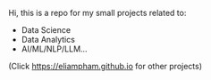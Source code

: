 Hi, this is a repo for my small projects related to:
- Data Science
- Data Analytics
- AI/ML/NLP/LLM...

(Click https://eliampham.github.io for other projects)
